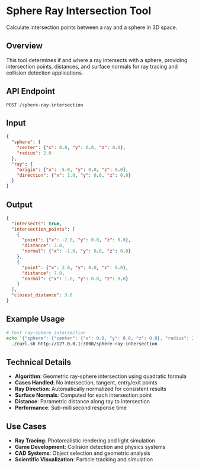 # Sphere Ray Intersection Tool

Calculate intersection points between a ray and a sphere in 3D space.

## Overview

This tool determines if and where a ray intersects with a sphere, providing intersection points, distances, and surface normals for ray tracing and collision detection applications.

## API Endpoint

```
POST /sphere-ray-intersection
```

## Input

```json
{
  "sphere": {
    "center": {"x": 0.0, "y": 0.0, "z": 0.0},
    "radius": 2.0
  },
  "ray": {
    "origin": {"x": -5.0, "y": 0.0, "z": 0.0},
    "direction": {"x": 1.0, "y": 0.0, "z": 0.0}
  }
}
```

## Output

```json
{
  "intersects": true,
  "intersection_points": [
    {
      "point": {"x": -2.0, "y": 0.0, "z": 0.0},
      "distance": 3.0,
      "normal": {"x": -1.0, "y": 0.0, "z": 0.0}
    },
    {
      "point": {"x": 2.0, "y": 0.0, "z": 0.0},
      "distance": 7.0,
      "normal": {"x": 1.0, "y": 0.0, "z": 0.0}
    }
  ],
  "closest_distance": 3.0
}
```

## Example Usage

```bash
# Test ray-sphere intersection
echo '{"sphere": {"center": {"x": 0.0, "y": 0.0, "z": 0.0}, "radius": 2.0}, "ray": {"origin": {"x": -5.0, "y": 0.0, "z": 0.0}, "direction": {"x": 1.0, "y": 0.0, "z": 0.0}}}' | \
  ./curl.sh http://127.0.0.1:3000/sphere-ray-intersection
```

## Technical Details

- **Algorithm**: Geometric ray-sphere intersection using quadratic formula
- **Cases Handled**: No intersection, tangent, entry/exit points
- **Ray Direction**: Automatically normalized for consistent results
- **Surface Normals**: Computed for each intersection point
- **Distance**: Parametric distance along ray to intersection
- **Performance**: Sub-millisecond response time

## Use Cases

- **Ray Tracing**: Photorealistic rendering and light simulation
- **Game Development**: Collision detection and physics systems
- **CAD Systems**: Object selection and geometric analysis
- **Scientific Visualization**: Particle tracking and simulation